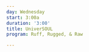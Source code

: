 ```yaml
---
day: Wednesday
start: 3:00a
duration: '3:00'
title: UniverSOUL
program: Ruff, Rugged, & Raw

---
```

